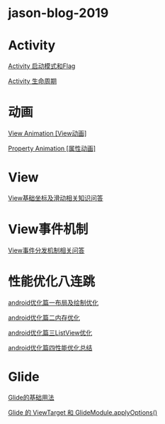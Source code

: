 # jason-blog-2019


# Activity

[Activity 启动模式和Flag](https://github.com/jasonLYF/blog2019/blob/master/Activity%20%E5%90%AF%E5%8A%A8%E6%A8%A1%E5%BC%8F%E5%92%8CFlag.md)

[Activity 生命周期](https://github.com/jasonLYF/blog2019/blob/master/Activity%20%E7%94%9F%E5%91%BD%E5%91%A8%E6%9C%9F.md)


# 动画

[View Animation [View动画]](https://github.com/jasonLYF/blog2019/blob/master/View%20Animation%20%5BView%E5%8A%A8%E7%94%BB%5D.md)

[Property Animation [属性动画]](https://github.com/jasonLYF/blog2019/blob/master/Property%20Animation%20%5B%E5%B1%9E%E6%80%A7%E5%8A%A8%E7%94%BB%5D.md)


# View

[View基础坐标及滑动相关知识问答](https://github.com/jasonLYF/blog2019/blob/master/View%E5%9F%BA%E7%A1%80%E5%9D%90%E6%A0%87%E5%8F%8A%E6%BB%91%E5%8A%A8%E7%9B%B8%E5%85%B3%E7%9F%A5%E8%AF%86%E9%97%AE%E7%AD%94.md)


# View事件机制

[View事件分发机制相关问答](https://github.com/jasonLYF/blog2019/blob/master/View%E4%BA%8B%E4%BB%B6%E5%88%86%E5%8F%91%E6%9C%BA%E5%88%B6%E7%9B%B8%E5%85%B3%E9%97%AE%E7%AD%94.md)


# 性能优化八连跳

[android优化篇一布局及绘制优化](https://github.com/jasonLYF/blog2019/blob/master/android%E4%BC%98%E5%8C%96%E7%AF%87%E4%B8%80%E5%B8%83%E5%B1%80%E5%8F%8A%E7%BB%98%E5%88%B6%E4%BC%98%E5%8C%96.md)

[android优化篇二内存优化](https://github.com/jasonLYF/blog2019/blob/master/android%E4%BC%98%E5%8C%96%E7%AF%87%E4%BA%8C%E5%86%85%E5%AD%98%E4%BC%98%E5%8C%96.md)

[android优化篇三ListView优化](https://github.com/jasonLYF/blog2019/blob/master/android%E4%BC%98%E5%8C%96%E7%AF%87%E4%B8%89ListView%E4%BC%98%E5%8C%96.md)

[android优化篇四性能优化总结](https://github.com/jasonLYF/blog2019/blob/master/android%E4%BC%98%E5%8C%96%E7%AF%87%E5%9B%9B%E6%80%A7%E8%83%BD%E4%BC%98%E5%8C%96%E6%80%BB%E7%BB%93.md)


# Glide

[Glide的基础用法](https://github.com/jasonLYF/blog2019/blob/master/Glide%E7%9A%84%E5%9F%BA%E7%A1%80%E7%94%A8%E6%B3%95.md)

[Glide 的 ViewTarget 和 GlideModule.applyOptions()](https://github.com/jasonLYF/blog2019/blob/master/Glide%20%E7%9A%84%20ViewTarget%20%E5%92%8C%20GlideModule.applyOptions().md)



[]()
[]()
[]()
[]()
